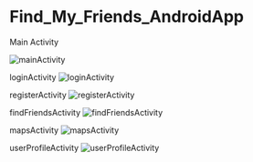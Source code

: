 # Find_My_Friends_AndroidApp

Main Activity

![mainActivity](https://user-images.githubusercontent.com/72797657/225972960-6398779a-8604-4834-bcbc-fe1c9b88edf2.png)

loginActivity
![loginActivity](https://user-images.githubusercontent.com/72797657/225973464-2f094f2d-deca-4052-bb5f-e6e3840d984b.png)


registerActivity
![registerActivity](https://user-images.githubusercontent.com/72797657/225973483-586d514c-0b4f-47ec-be50-73322befee68.png)


findFriendsActivity
![findFriendsActivity](https://user-images.githubusercontent.com/72797657/225973512-9f3e23e8-d4ed-44e2-9766-bee48dbaab1b.png)



mapsActivity
![mapsActivity](https://user-images.githubusercontent.com/72797657/225973557-5273a170-6193-40e4-8e13-ff2fa8bb25cb.png)


userProfileActivity
![userProfileActivity](https://user-images.githubusercontent.com/72797657/225973583-009356f4-bdb0-47b2-8260-a7322d37677d.png)

